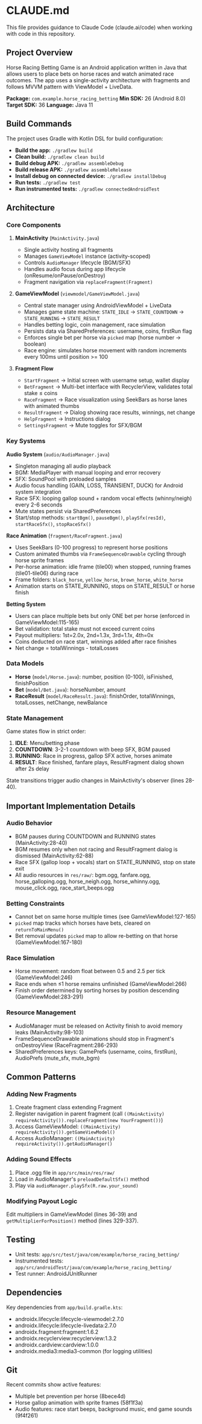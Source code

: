 # CLAUDE.md

This file provides guidance to Claude Code (claude.ai/code) when working with code in this repository.

## Project Overview

Horse Racing Betting Game is an Android application written in Java that allows users to place bets on horse races and watch animated race outcomes. The app uses a single-activity architecture with fragments and follows MVVM pattern with ViewModel + LiveData.

**Package:** `com.example.horse_racing_betting`
**Min SDK:** 26 (Android 8.0)
**Target SDK:** 36
**Language:** Java 11

## Build Commands

The project uses Gradle with Kotlin DSL for build configuration:

- **Build the app:** `./gradlew build`
- **Clean build:** `./gradlew clean build`
- **Build debug APK:** `./gradlew assembleDebug`
- **Build release APK:** `./gradlew assembleRelease`
- **Install debug on connected device:** `./gradlew installDebug`
- **Run tests:** `./gradlew test`
- **Run instrumented tests:** `./gradlew connectedAndroidTest`

## Architecture

### Core Components

1. **MainActivity** (`MainActivity.java`)
   - Single activity hosting all fragments
   - Manages `GameViewModel` instance (activity-scoped)
   - Controls `AudioManager` lifecycle (BGM/SFX)
   - Handles audio focus during app lifecycle (onResume/onPause/onDestroy)
   - Fragment navigation via `replaceFragment(Fragment)`

2. **GameViewModel** (`viewmodel/GameViewModel.java`)
   - Central state manager using AndroidViewModel + LiveData
   - Manages game state machine: `STATE_IDLE` → `STATE_COUNTDOWN` → `STATE_RUNNING` → `STATE_RESULT`
   - Handles betting logic, coin management, race simulation
   - Persists data via SharedPreferences: username, coins, firstRun flag
   - Enforces single bet per horse via `picked` map (horse number → boolean)
   - Race engine: simulates horse movement with random increments every 100ms until position >= 100

3. **Fragment Flow**
   - `StartFragment` → Initial screen with username setup, wallet display
   - `BetFragment` → Multi-bet interface with RecyclerView, validates total stake ≤ coins
   - `RaceFragment` → Race visualization using SeekBars as horse lanes with animated thumbs
   - `ResultFragment` → Dialog showing race results, winnings, net change
   - `HelpFragment` → Instructions dialog
   - `SettingsFragment` → Mute toggles for SFX/BGM

### Key Systems

**Audio System** (`audio/AudioManager.java`)
- Singleton managing all audio playback
- BGM: MediaPlayer with manual looping and error recovery
- SFX: SoundPool with preloaded samples
- Audio focus handling (GAIN, LOSS, TRANSIENT, DUCK) for Android system integration
- Race SFX: looping gallop sound + random vocal effects (whinny/neigh) every 2-6 seconds
- Mute states persist via SharedPreferences
- Start/stop methods: `startBgm()`, `pauseBgm()`, `playSfx(resId)`, `startRaceSfx()`, `stopRaceSfx()`

**Race Animation** (`fragment/RaceFragment.java`)
- Uses SeekBars (0-100 progress) to represent horse positions
- Custom animated thumbs via `FrameSequenceDrawable` cycling through horse sprite frames
- Per-horse animation: idle frame (tile00) when stopped, running frames (tile01-tile06) during race
- Frame folders: `black_horse`, `yellow_horse`, `brown_horse`, `white_horse`
- Animation starts on STATE_RUNNING, stops on STATE_RESULT or horse finish

**Betting System**
- Users can place multiple bets but only ONE bet per horse (enforced in GameViewModel:115-165)
- Bet validation: total stake must not exceed current coins
- Payout multipliers: 1st=2.0x, 2nd=1.3x, 3rd=1.1x, 4th=0x
- Coins deducted on race start, winnings added after race finishes
- Net change = totalWinnings - totalLosses

### Data Models

- **Horse** (`model/Horse.java`): number, position (0-100), isFinished, finishPosition
- **Bet** (`model/Bet.java`): horseNumber, amount
- **RaceResult** (`model/RaceResult.java`): finishOrder, totalWinnings, totalLosses, netChange, newBalance

### State Management

Game states flow in strict order:
1. **IDLE**: Menu/betting phase
2. **COUNTDOWN**: 3-2-1 countdown with beep SFX, BGM paused
3. **RUNNING**: Race in progress, gallop SFX active, horses animate
4. **RESULT**: Race finished, fanfare plays, ResultFragment dialog shown after 2s delay

State transitions trigger audio changes in MainActivity's observer (lines 28-40).

## Important Implementation Details

### Audio Behavior
- BGM pauses during COUNTDOWN and RUNNING states (MainActivity:28-40)
- BGM resumes only when not racing and ResultFragment dialog is dismissed (MainActivity:62-88)
- Race SFX (gallop loop + vocals) start on STATE_RUNNING, stop on state exit
- All audio resources in `res/raw/`: bgm.ogg, fanfare.ogg, horse_galloping.ogg, horse_neigh.ogg, horse_whinny.ogg, mouse_click.ogg, race_start_beeps.ogg

### Betting Constraints
- Cannot bet on same horse multiple times (see GameViewModel:127-165)
- `picked` map tracks which horses have bets, cleared on `returnToMainMenu()`
- Bet removal updates `picked` map to allow re-betting on that horse (GameViewModel:167-180)

### Race Simulation
- Horse movement: random float between 0.5 and 2.5 per tick (GameViewModel:246)
- Race ends when ≤1 horse remains unfinished (GameViewModel:266)
- Finish order determined by sorting horses by position descending (GameViewModel:283-291)

### Resource Management
- AudioManager must be released on Activity finish to avoid memory leaks (MainActivity:98-103)
- FrameSequenceDrawable animations should stop in Fragment's onDestroyView (RaceFragment:286-293)
- SharedPreferences keys: GamePrefs (username, coins, firstRun), AudioPrefs (mute_sfx, mute_bgm)

## Common Patterns

### Adding New Fragments
1. Create fragment class extending Fragment
2. Register navigation in parent fragment (call `((MainActivity) requireActivity()).replaceFragment(new YourFragment())`)
3. Access GameViewModel: `((MainActivity) requireActivity()).getGameViewModel()`
4. Access AudioManager: `((MainActivity) requireActivity()).getAudioManager()`

### Adding Sound Effects
1. Place .ogg file in `app/src/main/res/raw/`
2. Load in AudioManager's `preloadDefaultSfx()` method
3. Play via `audioManager.playSfx(R.raw.your_sound)`

### Modifying Payout Logic
Edit multipliers in GameViewModel (lines 36-39) and `getMultiplierForPosition()` method (lines 329-337).

## Testing

- Unit tests: `app/src/test/java/com/example/horse_racing_betting/`
- Instrumented tests: `app/src/androidTest/java/com/example/horse_racing_betting/`
- Test runner: AndroidJUnitRunner

## Dependencies

Key dependencies from `app/build.gradle.kts`:
- androidx.lifecycle:lifecycle-viewmodel:2.7.0
- androidx.lifecycle:lifecycle-livedata:2.7.0
- androidx.fragment:fragment:1.6.2
- androidx.recyclerview:recyclerview:1.3.2
- androidx.cardview:cardview:1.0.0
- androidx.media3:media3-common (for logging utilities)

## Git

Recent commits show active features:
- Multiple bet prevention per horse (8bece4d)
- Horse gallop animation with sprite frames (58f1f3a)
- Audio features: race start beeps, background music, end game sounds (9f4f261)